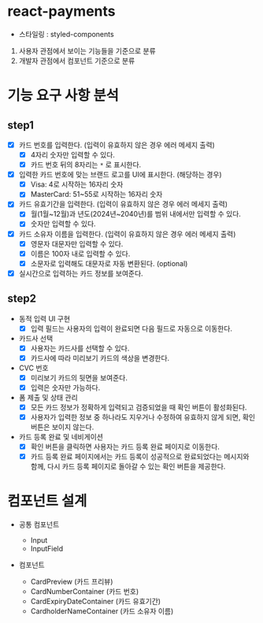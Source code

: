 # react-payments

- 스타일링 : styled-components

1. 사용자 관점에서 보이는 기능들을 기준으로 분류
2. 개발자 관점에서 컴포넌트 기준으로 분류

# 기능 요구 사항 분석

## step1

- [x] 카드 번호를 입력한다. (입력이 유효하지 않은 경우 에러 메세지 출력)
  - [x] 4자리 숫자만 입력할 수 있다.
  - [x] 카드 번호 뒤의 8자리는 `*` 로 표시한다.
- [x] 입력한 카드 번호에 맞는 브랜드 로고를 UI에 표시한다. (해당하는 경우)
  - [x] Visa: 4로 시작하는 16자리 숫자
  - [x] MasterCard: 51~55로 시작하는 16자리 숫자
- [x] 카드 유효기간을 입력한다. (입력이 유효하지 않은 경우 에러 메세지 출력)
  - [x] 월(1월~12월)과 년도(2024년~2040년)를 범위 내에서만 입력할 수 있다.
  - [x] 숫자만 입력할 수 있다.
- [x] 카드 소유자 이름을 입력한다. (입력이 유효하지 않은 경우 에러 메세지 출력)
  - [x] 영문자 대문자만 입력할 수 있다.
  - [x] 이름은 100자 내로 입력할 수 있다.
  - [x] 소문자로 입력해도 대문자로 자동 변환된다. (optional)
- [x] 실시간으로 입력하는 카드 정보를 보여준다.

## step2

- 동적 입력 UI 구현
  - [x] 입력 필드는 사용자의 입력이 완료되면 다음 필드로 자동으로 이동한다.
- 카드사 선택
  - [x] 사용자는 카드사를 선택할 수 있다.
  - [x] 카드사에 따라 미리보기 카드의 색상을 변경한다.
- CVC 번호
  - [x] 미리보기 카드의 뒷면을 보여준다.
  - [x] 입력은 숫자만 가능하다.
- 폼 제출 및 상태 관리
  - [x] 모든 카드 정보가 정확하게 입력되고 검증되었을 때 확인 버튼이 활성화된다.
  - [x] 사용자가 입력한 정보 중 하나라도 지우거나 수정하여 유효하지 않게 되면, 확인 버튼은 보이지 않는다.
- 카드 등록 완료 및 네비게이션
  - [x] 확인 버튼을 클릭하면 사용자는 카드 등록 완료 페이지로 이동한다.
  - [x] 카드 등록 완료 페이지에서는 카드 등록이 성공적으로 완료되었다는 메시지와 함께, 다시 카드 등록 페이지로 돌아갈 수 있는 확인 버튼을 제공한다.

# 컴포넌트 설계

- 공통 컴포넌트

  - Input
  - InputField

- 컴포넌트
  - CardPreview (카드 프리뷰)
  - CardNumberContainer (카드 번호)
  - CardExpiryDateContainer (카드 유효기간)
  - CardholderNameContainer (카드 소유자 이름)

